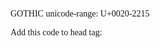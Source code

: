 GOTHIC 
unicode-range: U+0020-2215

Add this code to head tag:

<style>

@import url('https://raw.githubusercontent.com/gaa23/gaa23/main/scl/fonts/centuryGothicFont/GOTHIC/Century%20Gothic.css');


body {
    font-family: 'Century Gothic';
            font-weight: 400;
            font-style: normal;
}

</style>
